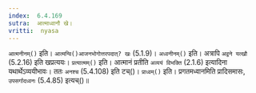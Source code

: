 ```yaml
---
index:  6.4.169
sutra:  आत्माध्वानौ खे।
vritti:  nyasa
---
```



`आत्मनीनम्()` इति। `आत्मन्वि()आजनभोगोत्तरपदात्? खः` (5.1.9)। `अध्वनीनम्()` इति। अत्रापि `अद्वने यत्खौ` (5.2.16) इति खप्रत्ययः। 
`प्रत्यात्मम्()` इति। आत्मानं प्रतीति `अव्ययं विभक्ति` (2.1.6) इत्यादिना यथार्थेऽव्ययीभावः। ततः `अनश्च` (5.4.108) इति टच्()। `प्राध्वम्()` इति। प्रगतमध्वानमिति प्रादिसमासः, `उपसर्गादध्वनः` (5.4.85) इत्यच्()॥
